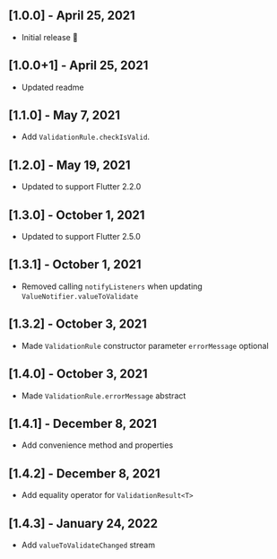## [1.0.0] - April 25, 2021

- Initial release 🎉

## [1.0.0+1] - April 25, 2021

- Updated readme

## [1.1.0] - May 7, 2021

- Add `ValidationRule.checkIsValid`.

## [1.2.0] - May 19, 2021

- Updated to support Flutter 2.2.0

## [1.3.0] - October 1, 2021

- Updated to support Flutter 2.5.0

## [1.3.1] - October 1, 2021

- Removed calling `notifyListeners` when updating `ValueNotifier.valueToValidate`

## [1.3.2] - October 3, 2021

- Made `ValidationRule` constructor parameter `errorMessage` optional

## [1.4.0] - October 3, 2021

- Made `ValidationRule.errorMessage` abstract

## [1.4.1] - December 8, 2021

- Add convenience method and properties

## [1.4.2] - December 8, 2021

- Add equality operator for `ValidationResult<T>`

## [1.4.3] - January 24, 2022

- Add `valueToValidateChanged` stream